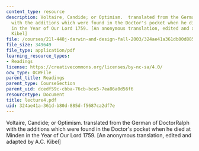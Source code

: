 ```yaml
---
content_type: resource
description: Voltaire, Candide; or Optimism.  translated from the German of DoctorRalph
  with the additions which were found in the Doctor's pocket when he died at Minden
  in the Year of Our Lord 1759. [An anonymous translation, edited and adapted by A.C.
  Kibel]
file: /courses/21l-448j-darwin-and-design-fall-2003/324ae41a361db80d885df5687ca2df7e_lecture4.pdf
file_size: 349649
file_type: application/pdf
learning_resource_types:
- Readings
license: https://creativecommons.org/licenses/by-nc-sa/4.0/
ocw_type: OCWFile
parent_title: Readings
parent_type: CourseSection
parent_uid: dcedf59c-cbba-76cb-bce5-7ea86a0d56f6
resourcetype: Document
title: lecture4.pdf
uid: 324ae41a-361d-b80d-885d-f5687ca2df7e
---
```

Voltaire, Candide; or Optimism.  translated from the German of DoctorRalph with the additions which were found in the Doctor's pocket when he died at Minden in the Year of Our Lord 1759. [An anonymous translation, edited and adapted by A.C. Kibel]